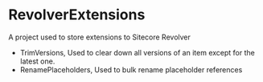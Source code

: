 RevolverExtensions
==================

A project used to store extensions to Sitecore Revolver

- TrimVersions, Used to clear down all versions of an item except for the latest one.
- RenamePlaceholders, Used to bulk rename placeholder references